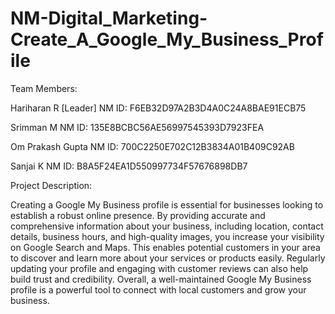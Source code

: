 # NM-Digital_Marketing-Create_A_Google_My_Business_Profile
Team Members:

Hariharan R [Leader]
NM ID: F6EB32D97A2B3D4A0C24A8BAE91ECB75

Srimman M
NM ID: 135E8BCBC56AE56997545393D7923FEA

Om Prakash Gupta
NM ID: 700C2250E702C12B3834A01B409C92AB

Sanjai K
NM ID: B8A5F24EA1D550997734F57676898DB7


Project Description:

Creating a Google My Business profile is essential for businesses looking to establish a robust online presence. By providing accurate and comprehensive information about your business, including location, contact details, business hours, and high-quality images, you increase your visibility on Google Search and Maps. This enables potential customers in your area to discover and learn more about your services or products easily. Regularly updating your profile and engaging with customer reviews can also help build trust and credibility. Overall, a well-maintained Google My Business profile is a powerful tool to connect with local customers and grow your business.

